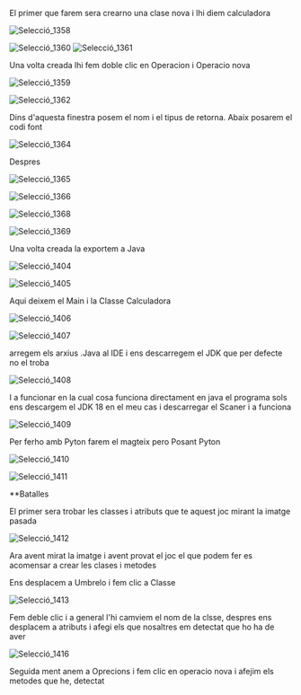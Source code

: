 
El primer que farem sera crearno una clase nova i lhi diem calculadora

![Selecció_1358](https://user-images.githubusercontent.com/91250228/234498262-a90df45a-634c-4502-9707-034c0c160ccb.png)

![Selecció_1360](https://user-images.githubusercontent.com/91250228/234498873-2bee573d-2c01-484c-8b78-1b432e37b393.png)
![Selecció_1361](https://user-images.githubusercontent.com/91250228/234498983-a706ea66-4107-465b-97fd-3dbdb0d9d14f.png)

Una volta creada lhi fem doble clic en Operacion i Operacio nova 

![Selecció_1359](https://user-images.githubusercontent.com/91250228/234498587-2221570c-5190-400b-8ef7-91b07f0ebd48.png)

![Selecció_1362](https://user-images.githubusercontent.com/91250228/234499717-d025617e-8fca-4d9a-a651-d9d14a128542.png)


Dins d'aquesta finestra posem el nom i el tipus de retorna. Abaix posarem el codi font


![Selecció_1364](https://user-images.githubusercontent.com/91250228/234500431-5d584613-64e0-4560-be22-59513d2efb8b.png)

Despres 

![Selecció_1365](https://user-images.githubusercontent.com/91250228/234501206-2dced255-0d18-49df-bc1b-2c52422fdcad.png)

![Selecció_1366](https://user-images.githubusercontent.com/91250228/234502011-520777bf-eb11-40b3-9b68-04b0d32faf37.png)


![Selecció_1368](https://user-images.githubusercontent.com/91250228/234502077-c3abfe84-1dfb-4a70-b03c-0538b4f01f34.png)


![Selecció_1369](https://user-images.githubusercontent.com/91250228/234502151-d3dc592c-e9e7-40b9-b454-f1590dad641c.png)



Una volta creada la exportem a Java


![Selecció_1404](https://user-images.githubusercontent.com/91250228/235683567-85bf88f0-d338-4d30-9dde-1e54f1d3e7c3.png)


![Selecció_1405](https://user-images.githubusercontent.com/91250228/235683625-c7b1c0db-4bbb-4145-9bc1-b0c9e6f97a0e.png)


Aqui deixem el Main i la Classe Calculadora

![Selecció_1406](https://user-images.githubusercontent.com/91250228/235683641-203a97c3-b79e-47d0-9572-143efd4132cf.png)



![Selecció_1407](https://user-images.githubusercontent.com/91250228/235684473-2da3c9b7-5da8-46a2-81ca-4aea15585dc4.png)



arregem els arxius .Java al IDE i ens descarregem el JDK que per defecte no el troba


![Selecció_1408](https://user-images.githubusercontent.com/91250228/235684490-a8d1418c-4bac-44b8-b8a4-09f06c52b8e6.png)


I a funcionar en la cual cosa funciona directament en java el programa sols ens descargem el JDK 18 en el meu cas i descarregar el Scaner i a funciona

![Selecció_1409](https://user-images.githubusercontent.com/91250228/235684718-45117878-597b-4439-a36b-a2112bb5b94e.png)



Per ferho amb Pyton farem el magteix pero Posant Pyton


![Selecció_1410](https://user-images.githubusercontent.com/91250228/235686951-a8326d61-a856-43ed-8f22-fa8c107cf405.png)

![Selecció_1411](https://user-images.githubusercontent.com/91250228/235708653-1f2f30b0-4734-48ad-88fd-6c32ef951682.png)



**Batalles

El primer sera trobar les classes i atributs que te aquest joc mirant la imatge pasada


![Selecció_1412](https://user-images.githubusercontent.com/91250228/235709465-960e378b-2e24-47e9-945d-380e1707e4e1.png)

Ara avent mirat la imatge i avent provat el joc el que podem fer es acomensar a crear les clases i metodes

Ens desplacem a Umbrelo i fem clic a Classe

![Selecció_1413](https://user-images.githubusercontent.com/91250228/235710904-32c714f4-cc97-4d67-aea5-7756da879694.png)


Fem deble clic i a general l'hi camviem el nom de la clsse, despres ens desplacem a atributs i afegi els que nosaltres em detectat que ho ha de aver

![Selecció_1416](https://user-images.githubusercontent.com/91250228/235712111-6c4ae140-4193-4d3e-8226-e18d1df153ae.png)


Seguida ment anem a Oprecions i fem clic en operacio nova i afejim els metodes que he, detectat































